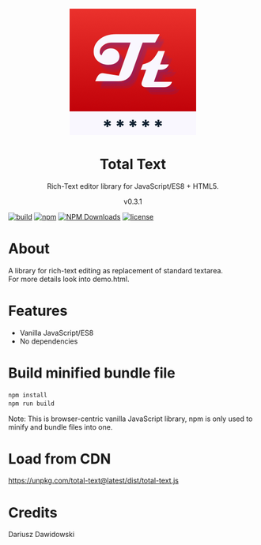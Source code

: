 <p align="center">
<img src="https://raw.githubusercontent.com/dariuszdawidowski/total-text/main/total-text-logo.png">
</p>
<h1 align="center">
Total Text
</h1>
<p align="center">
Rich-Text editor library for JavaScript/ES8 + HTML5.
<p>
<p align="center">
v0.3.1
<p>

[![build](https://github.com/dariuszdawidowski/total-diagram/actions/workflows/build.yml/badge.svg)](https://github.com/dariuszdawidowski/total-diagram/actions/workflows/build.yml)
[![npm](https://img.shields.io/npm/v/total-text)](https://www.npmjs.com/package/total-text)
[![NPM Downloads](https://img.shields.io/npm/dm/total-text)](https://www.npmjs.com/package/total-text)
[![license](https://img.shields.io/github/license/dariuszdawidowski/total-diagram?color=9cf)](./LICENSE)

# About

A library for rich-text editing as replacement of standard textarea.\
For more details look into demo.html.

# Features

- Vanilla JavaScript/ES8
- No dependencies

# Build minified bundle file

```bash
npm install
npm run build
```
Note: This is browser-centric vanilla JavaScript library, npm is only used to minify and bundle files into one.

# Load from CDN

https://unpkg.com/total-text@latest/dist/total-text.js

# Credits

Dariusz Dawidowski
